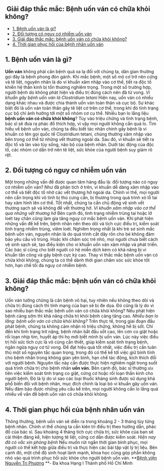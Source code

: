 ## ️ Giải đáp thắc mắc: Bệnh uốn ván có chữa khỏi không?

  * [1. Bệnh uốn ván là gì?](https://bvnguyentriphuong.com.vn/benh-truyen-nhiem/giai-dap-thac-mac-benh-uon-van-co-chua-khoi-khong#1-bnh-un-vn-l-g)
  * [2. Đối tượng có nguy cơ nhiễm uốn ván](https://bvnguyentriphuong.com.vn/benh-truyen-nhiem/giai-dap-thac-mac-benh-uon-van-co-chua-khoi-khong#2-i-tng-c-nguy-c-nhim-un-vn)
  * [3. Giải đáp thắc mắc: bệnh uốn ván có chữa khỏi không?](https://bvnguyentriphuong.com.vn/benh-truyen-nhiem/giai-dap-thac-mac-benh-uon-van-co-chua-khoi-khong#3-gii-p-thc-mc-bnh-un-vn-c-cha-khi-khng)
  * [4. Thời gian phục hồi của bệnh nhân uốn ván](https://bvnguyentriphuong.com.vn/benh-truyen-nhiem/giai-dap-thac-mac-benh-uon-van-co-chua-khoi-khong#4-thi-gian-phc-hi-ca-bnh-nhn-un-vn)


## **1. Bệnh uốn ván là gì?**
**Uốn ván** không phải căn bệnh quá xa lạ đối với chúng ta, dân gian thường gọi đây là bệnh phong đòn gánh. Khi mắc bệnh, một số mô cơ trở nên cứng và tê liệt, nguyên nhân là do vi khuẩn xâm nhập vào cơ thể, tiết ra độc tố khiến hệ thần kinh bị tổn thương nghiêm trọng. Trong một số trường hợp, người bệnh do không phát hiện và điều trị đúng cách nên đã tử vong.
_Vi khuẩn gây bệnh uốn ván là Clostridium tetani_
Hiện nay, uốn ván có nhiều dạng khác nhau và được chia thành uốn ván toàn thân và cục bộ. Sự khác biệt đó là uốn ván toàn thân gây tê liệt cơ trên cơ thể, trong khi đó tình trạng cục bộ chỉ ảnh hưởng tới một số nhóm cơ cụ thể. Nhiều bạn lo lắng liệu **bệnh uốn ván có chữa khỏi không**? Tùy vào triệu chứng và tình trạng bệnh, bác sĩ sẽ đưa ra phác đồ thích hợp, vì vậy mọi người không cần quá lo.
Tìm hiểu về bệnh uốn ván, chúng ta đều biết tác nhân chính gây bệnh là vi khuẩn có tên gọi quốc tế Clostridium tetani, chúng thường xâm nhập vào bên trong cơ thể từ những vết thương ngoài da. Sau đó, vi khuẩn sẽ tiết ra độc tố và làn vào tủy sống, não bộ của bệnh nhân. Dưới tác động của độc tố, các nhóm cơ dần trở nên tê liệt, sức khỏe của người bệnh suy giảm rõ rệt.
## **2. Đối tượng có nguy cơ nhiễm uốn ván**
Một trong những vấn đề được quan tâm hàng đầu là: đối tượng nào có nguy cơ nhiễm uốn ván? Như đã phân tích ở trên, vi khuẩn dễ dàng xâm nhập vào cơ thể và tiết độc tố nhờ các vết thương hở ngoài da. Chính vì thế, mọi người nên cẩn trọng khi vô tình bị thú cưng cắn, bị thương trong quá trình xỏ lỗ tai hay xăm hình lên cơ thể. Tốt nhất, chúng ta cần chủ động vệ sinh vết thương sạch sẽ và không để vết thương hở.
_Vi khuẩn xâm nhập vào cơ thể qua những vết thương hở_
Bên cạnh đó, tình trạng nhiễm trùng tai hoặc lở loét tay chân cũng làm gia tăng nguy cơ mắc bệnh uốn ván. Khi phát hiện những vấn đề kể trên, bệnh nhân nên theo dõi và tích cực điều trị, kiểm soát tình trạng nhiễm trùng, viêm loét. 
Nghiêm trọng nhất là khi trẻ sơ sinh mắc bệnh uốn ván, nguyên nhân là do quá trình cắt dây rốn cho bé không đảm bảo yêu cầu vô trùng. Hoặc khi chăm sóc trẻ nhỏ, mọi người chưa biết cách vệ sinh sạch sẽ, tạo điều kiện cho vi khuẩn uốn ván xâm nhập và phát triển.
Các bác sĩ cũng cho biết người có hệ miễn dịch kém có khả năng bị vi khuẩn tấn công và gây bệnh cực kỳ cao. Thay vì thắc mắc bệnh uốn ván có chữa khỏi không, chúng ta có thể dành thời gian chăm sóc sức khỏe tốt hơn, hạn chế tối đa nguy cơ nhiễm bệnh.
## **3. Giải đáp thắc mắc: bệnh uốn ván có chữa khỏi không?**
Uốn ván tưởng chừng là căn bệnh vô hại, tuy nhiên nếu không theo dõi và chữa trị đúng cách thì tính mạng của bạn sẽ bị đe dọa. Đó cũng là lý do vì sao nhiều bạn thắc mắc bệnh uốn ván có chữa khỏi không? Nếu phát hiện bệnh càng sớm thì khả năng chữa trị khỏi bệnh càng tăng cao.
_Nhiều bạn lo lắng: bệnh uốn ván có chữa khỏi không?_
Trên thực tế, trong giai đoạn đầu phát bệnh, chúng ta không cảm nhận rõ triệu chứng, không hề bị sốt. Chỉ đến khi tình trạng trở nặng, bệnh nhân bắt đầu sốt cao, lên cơn co giật hoặc rối loạn nhịp tim, huyết áp thì họ mới biết mình bị uốn ván. Lúc này việc điều trị hồi sức tích cực là vô cùng cần thiết, giúp kiểm soát tình trạng bệnh, ngăn ngừa nguy cơ tử vong.
Để đạt hiệu quả tốt nhất, việc điều trị cần tuân thủ một số nguyên tắc quan trọng, trong đó có thể kể tới việc giữ bình tĩnh cho bệnh nhân trong không gian yên bình, hạn chế tác động, kích thích đối với người bệnh. Nguyên tắc này cần được thực hiện nghiêm ngặt trong suốt quá trình chữa trị cho bệnh nhân **uốn ván.**
Bên cạnh đó, bác sĩ thường ưu tiên việc kiểm soát tình trạng co giật, cứng cơ hoặc rối loạn thần kinh cho người bệnh. Đó là lý do vì sao các loại thuốc kháng sinh được sử dụng khá phổ biến đối với bệnh nhân, mục đích chính là loại bỏ vi khuẩn gây uốn ván.
Nếu đảm bảo được những yêu cầu kể trên, mọi người không cần lo lắng quá nhiều về vấn đề bệnh uốn ván có chữa khỏi không.
## **4. Thời gian phục hồi của bệnh nhân uốn ván**
Thông thường, bệnh uốn ván sẽ diễn ra trong khoảng 2 - 3 tháng tùy từng bệnh nhân. Chính vì thế chúng ta cần kiên trì điều trị theo hướng dẫn, phác đồ của bác sĩ. Sau khoảng 4 tháng tích cực chữa trị, sức khỏe của bạn sẽ cải thiện đáng kể, hiện tượng tê liệt, cứng cơ dần được kiểm soát.
_Hiện nay đã có vắc xin phòng bệnh_
Nếu muốn rút ngắn thời gian bình phục, mọi người có thể kết hợp giữa điều trị và thực hiện các bài tập vật lý trị liệu. Bên cạnh đó, một chế độ sinh hoạt lành mạnh, khoa học cũng góp phần không nhỏ vào quá trình phục hồi sức khỏe cho người bệnh uốn ván.
**[Bệnh viện Nguyễn Tri Phương](https://bvnguyentriphuong.com.vn/) **- Đa khoa Hạng I Thành phố Hồ Chí Minh
